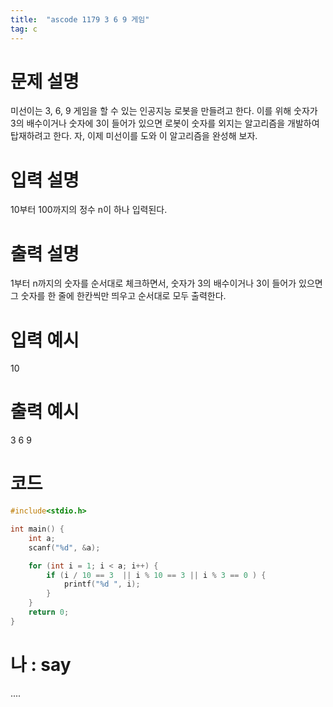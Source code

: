 ```yaml
---
title:  "ascode 1179 3 6 9 게임"
tag: c
---
```


# 문제 설명
미선이는 3, 6, 9 게임을 할 수 있는 인공지능 로봇을 만들려고 한다. 이를 위해 숫자가 3의 배수이거나 숫자에 3이 들어가 있으면 로봇이 숫자를 외지는 알고리즘을 개발하여 탑재하려고 한다. 자, 이제 미선이를 도와 이 알고리즘을 완성해 보자.
# 입력 설명
10부터 100까지의 정수 n이 하나 입력된다.
# 출력 설명
1부터 n까지의 숫자를 순서대로 체크하면서, 숫자가 3의 배수이거나 3이 들어가 있으면 그 숫자를 한 줄에 한칸씩만 띄우고 순서대로 모두 출력한다.
# 입력 예시
10
# 출력 예시
3 6 9 
# 코드

```c
#include<stdio.h>

int main() {
    int a;
    scanf("%d", &a);

    for (int i = 1; i < a; i++) {
        if (i / 10 == 3  || i % 10 == 3 || i % 3 == 0 ) {
            printf("%d ", i);
        }
    }
	return 0;
}
```

# 나 : say
....
